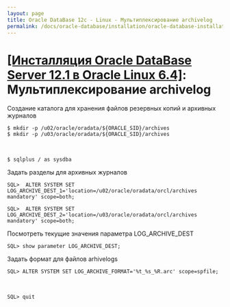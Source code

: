 ```yaml
---
layout: page
title: Oracle DataBase 12c - Linux - Мультиплексирование archivelog
permalink: /docs/oracle-database/installation/oracle-database-installation/single-instance/simple/linux/6.4/oracle/12.1/oracle-multiplex-archivelogs/
---
```


# <a href="/docs/oracle-database/installation/oracle-database-installation/single-instance/simple/linux/6.4/oracle/12.1/">[Инсталляция Oracle DataBase Server 12.1 в Oracle Linux 6.4]</a>: Мультиплексирование archivelog



Создание каталога для хранения файлов резервных копий и архивных журналов

	$ mkdir -p /u02/oracle/oradata/${ORACLE_SID}/archives
	$ mkdir -p /u03/oracle/oradata/${ORACLE_SID}/archives

<br/>

	$ sqlplus / as sysdba

Задать разделы для архивных журналов

	SQL>  ALTER SYSTEM SET LOG_ARCHIVE_DEST_1='location=/u02/oracle/oradata/orcl/archives mandatory' scope=both;

	SQL>  ALTER SYSTEM SET LOG_ARCHIVE_DEST_2='location=/u03/oracle/oradata/orcl/archives mandatory' scope=both;


Посмотреть текущие значения параметра LOG_ARCHIVE_DEST

	SQL> show parameter LOG_ARCHIVE_DEST;


Задать формат для файлов arhivelogs


	SQL> ALTER SYSTEM SET LOG_ARCHIVE_FORMAT='%t_%s_%R.arc' scope=spfile;


<br/>

	SQL> quit
